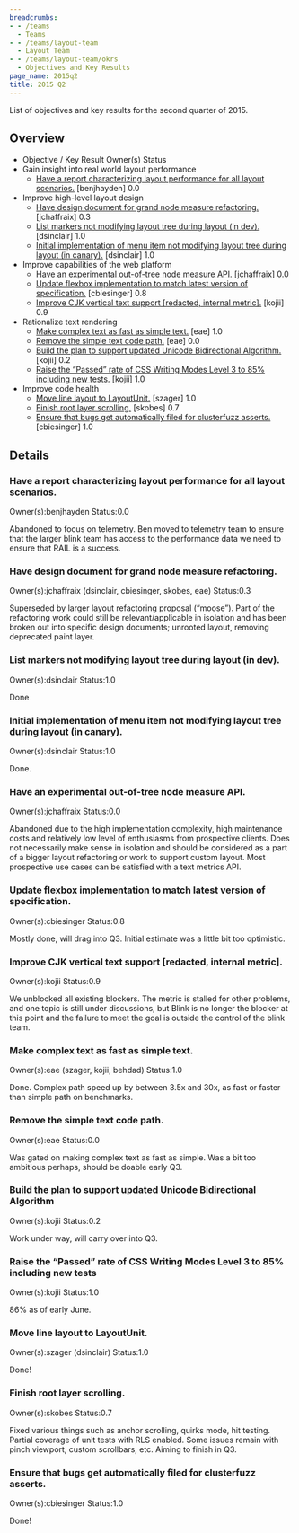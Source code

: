 ```yaml
---
breadcrumbs:
- - /teams
  - Teams
- - /teams/layout-team
  - Layout Team
- - /teams/layout-team/okrs
  - Objectives and Key Results
page_name: 2015q2
title: 2015 Q2
---
```


List of objectives and key results for the second quarter of 2015.

## Overview

*   Objective / Key Result Owner(s) Status
*   Gain insight into real world layout performance
    *   [Have a report characterizing layout performance for all layout
                scenarios.](#o0r0) \[benjhayden\] 0.0
*   Improve high-level layout design
    *   [Have design document for grand node measure
                refactoring.](#o1r0) \[jchaffraix\] 0.3
    *   [List markers not modifying layout tree during layout (in
                dev).](#o1r1) \[dsinclair\] 1.0
    *   [Initial implementation of menu item not modifying layout tree
                during layout (in canary).](#o1r2) \[dsinclair\] 1.0
*   Improve capabilities of the web platform
    *   [Have an experimental out-of-tree node measure API.](#o2r0)
                \[jchaffraix\] 0.0
    *   [Update flexbox implementation to match latest version of
                specification.](#o2r1) \[cbiesinger\] 0.8
    *   [Improve CJK vertical text support \[redacted, internal
                metric\].](#o2r2) \[kojii\] 0.9
*   Rationalize text rendering
    *   [Make complex text as fast as simple text.](#o3r0) \[eae\] 1.0
    *   [Remove the simple text code path.](#o3r1) \[eae\] 0.0
    *   [Build the plan to support updated Unicode Bidirectional
                Algorithm.](#o3r2) \[kojii\] 0.2
    *   [Raise the “Passed” rate of CSS Writing Modes Level 3 to 85%
                including new tests.](#o3r3) \[kojii\] 1.0
*   Improve code health
    *   [Move line layout to LayoutUnit.](#o4r0) \[szager\] 1.0
    *   [Finish root layer scrolling.](#o4r1) \[skobes\] 0.7
    *   [Ensure that bugs get automatically filed for clusterfuzz
                asserts.](#o4r2) \[cbiesinger\] 1.0

## Details

### Have a report characterizing layout performance for all layout scenarios.

Owner(s):benjhayden
Status:0.0

Abandoned to focus on telemetry. Ben moved to telemetry team to ensure that the
larger blink team has access to the performance data we need to ensure that RAIL
is a success.

### Have design document for grand node measure refactoring.

Owner(s):jchaffraix (dsinclair, cbiesinger, skobes, eae)
Status:0.3

Superseded by larger layout refactoring proposal (“moose”). Part of the
refactoring work could still be relevant/applicable in isolation and has been
broken out into specific design documents; unrooted layout, removing deprecated
paint layer.

### List markers not modifying layout tree during layout (in dev).

Owner(s):dsinclair
Status:1.0

Done

### Initial implementation of menu item not modifying layout tree during layout (in canary).

Owner(s):dsinclair
Status:1.0

Done.

### Have an experimental out-of-tree node measure API.

Owner(s):jchaffraix
Status:0.0

Abandoned due to the high implementation complexity, high maintenance costs and
relatively low level of enthusiasms from prospective clients. Does not
necessarily make sense in isolation and should be considered as a part of a
bigger layout refactoring or work to support custom layout. Most prospective use
cases can be satisfied with a text metrics API.

### Update flexbox implementation to match latest version of specification.

Owner(s):cbiesinger
Status:0.8

Mostly done, will drag into Q3. Initial estimate was a little bit too
optimistic.

### Improve CJK vertical text support \[redacted, internal metric\].

Owner(s):kojii
Status:0.9

We unblocked all existing blockers. The metric is stalled for other problems,
and one topic is still under discussions, but Blink is no longer the blocker at
this point and the failure to meet the goal is outside the control of the blink
team.

### Make complex text as fast as simple text.

Owner(s):eae (szager, kojii, behdad)
Status:1.0

Done. Complex path speed up by between 3.5x and 30x, as fast or faster than
simple path on benchmarks.

### Remove the simple text code path.

Owner(s):eae
Status:0.0

Was gated on making complex text as fast as simple. Was a bit too ambitious
perhaps, should be doable early Q3.

### Build the plan to support updated Unicode Bidirectional Algorithm

Owner(s):kojii
Status:0.2

Work under way, will carry over into Q3.

### Raise the “Passed” rate of CSS Writing Modes Level 3 to 85% including new tests

Owner(s):kojii
Status:1.0

86% as of early June.

### Move line layout to LayoutUnit.

Owner(s):szager (dsinclair)
Status:1.0

Done!

### Finish root layer scrolling.

Owner(s):skobes
Status:0.7

Fixed various things such as anchor scrolling, quirks mode, hit testing. Partial
coverage of unit tests with RLS enabled. Some issues remain with pinch viewport,
custom scrollbars, etc. Aiming to finish in Q3.

### Ensure that bugs get automatically filed for clusterfuzz asserts.

Owner(s):cbiesinger
Status:1.0

Done!
